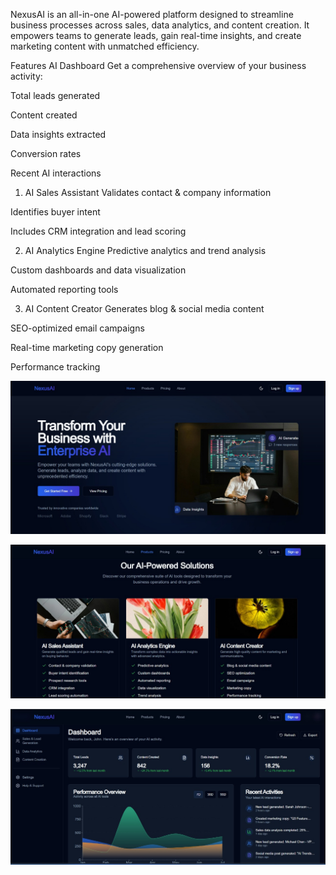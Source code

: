 NexusAI is an all-in-one AI-powered platform designed to streamline business processes across sales, data analytics, and content creation. It empowers teams to generate leads, gain real-time insights, and create marketing content with unmatched efficiency.


Features
AI Dashboard
Get a comprehensive overview of your business activity:

Total leads generated

Content created

Data insights extracted

Conversion rates

Recent AI interactions

1. AI Sales Assistant
Validates contact & company information

Identifies buyer intent

Includes CRM integration and lead scoring

2. AI Analytics Engine
Predictive analytics and trend analysis

Custom dashboards and data visualization

Automated reporting tools

3. AI Content Creator
Generates blog & social media content

SEO-optimized email campaigns

Real-time marketing copy generation

Performance tracking

![image alt](https://github.com/xxadi-07/NEXUS_AI/blob/35671bb7d1e43ed668edabf9ff7433f86c03e140/WhatsApp%20Image%202025-05-21%20at%2022.14.43_041d067d.jpg)

![image alt](https://github.com/xxadi-07/NEXUS_AI/blob/224fe4764a1aab1bcc665c626b763f4ffa814c1d/WhatsApp%20Image%202025-05-25%20at%2021.27.51_7e46d470.jpg)

![image alt](https://github.com/xxadi-07/NEXUS_AI/blob/224fe4764a1aab1bcc665c626b763f4ffa814c1d/WhatsApp%20Image%202025-05-25%20at%2021.28.49_b792d3e0.jpg)
